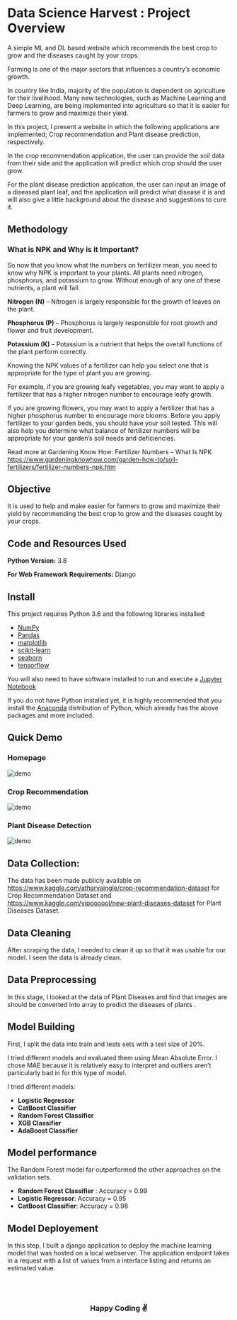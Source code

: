 #  Data Science Harvest : Project Overview 

A simple ML and DL based website which recommends the best crop to grow and the diseases caught by your crops.

Farming is one of the major sectors that influences a country’s economic growth.

In country like India, majority of the population is dependent on agriculture for their livelihood. Many new technologies, such as Machine Learning and Deep Learning, are being implemented into agriculture so that it is easier for farmers to grow and maximize their yield.

In this project, I present a website in which the following applications are implemented; Crop recommendation and Plant disease prediction, respectively.

In the crop recommendation application, the user can provide the soil data from their side and the application will predict which crop should the user grow.

For the  plant disease prediction application, the user can input an image of a diseased plant leaf, and the application will predict what disease it is and will also give a little background about the disease and suggestions to cure it.


## Methodology

### What is NPK and Why is it Important?

So now that you know what the numbers on fertilizer mean, you need to know why NPK is important to your plants. All plants need nitrogen, phosphorus, and potassium to grow. Without enough of any one of these nutrients, a plant will fail. 

<b>Nitrogen (N)</b> – Nitrogen is largely responsible for the growth of leaves on the plant. 

<b>Phosphorus (P)</b> – Phosphorus is largely responsible for root growth and flower and fruit development. 

<b>Potassium (K)</b> – Potassium is a nutrient that helps the overall functions of the plant perform correctly.

Knowing the NPK values of a fertilizer can help you select one that is appropriate for the type of plant you are growing. 

For example, if you are growing leafy vegetables, you may want to apply a fertilizer that has a higher nitrogen number to encourage leafy growth. 

If you are growing flowers, you may want to apply a fertilizer that has a higher phosphorus number to encourage more blooms. Before you apply fertilizer to your garden beds, you should have your soil tested. This will also help you determine what balance of fertilizer numbers will be appropriate for your garden’s soil needs and deficiencies.

Read more at Gardening Know How: Fertilizer Numbers – What Is NPK https://www.gardeningknowhow.com/garden-how-to/soil-fertilizers/fertilizer-numbers-npk.htm

## Objective

It is used to help and make easier for farmers to grow and maximize their yield by recommending the best crop to grow and the diseases caught by your crops.

## Code and Resources Used 

**Python Version:** 3.8

**For Web Framework Requirements:** Django

## Install

This project requires Python 3.6 and the following libraries installed:
- [NumPy](http://www.numpy.org/)
- [Pandas](http://pandas.pydata.org)
- [matplotlib](http://matplotlib.org/)
- [scikit-learn](http://scikit-learn.org/stable/)
- [seaborn](https://seaborn.pydata.org/)
- [tensorflow](https://www.tensorflow.org/)

You will also need to have software installed to run and execute a [Jupyter Notebook](http://ipython.org/notebook.html)

If you do not have Python installed yet, it is highly recommended that you install the [Anaconda](http://continuum.io/downloads) distribution of Python, which already has the above packages and more included.

## Quick Demo

### Homepage 

![demo](https://media.giphy.com/media/Pq0HhPiXEW8Yt8v6Yc/giphy.gif)


### Crop Recommendation

![demo](https://media.giphy.com/media/lDRZUTSulWOWvec6FW/giphy.gif)


### Plant Disease Detection

![demo](https://media.giphy.com/media/PTDgdma07tPDHKxRFm/giphy.gif)

## Data Collection:

The data has been made publicly available on https://www.kaggle.com/atharvaingle/crop-recommendation-dataset for Crop Recommendation Dataset and https://www.kaggle.com/vipoooool/new-plant-diseases-dataset for Plant Diseases Dataset.

## Data Cleaning

After scraping the data, I needed to clean it up so that it was usable for our model. I seen the data is already clean.

## Data Preprocessing

In this stage, I looked at the data of Plant Diseases and find that images are should be converted into array to predict the diseases of plants .

## Model Building 

First, I split the data into train and tests sets with a test size of 20%.   

I tried  different models and evaluated them using Mean Absolute Error. I chose MAE because it is relatively easy to interpret and outliers aren’t particularly bad in for this type of model.   

I tried different models:
*	**Logistic Regressor** 
*	**CatBoost Classifier** 
*	**Random Forest Classifier** 
* **XGB Classifier** 
* **AdaBoost Classifier** 

## Model performance
The Random Forest model far outperformed the other approaches on the validation sets. 
*	**Random Forest Classifier** : Accuracy = 0.99
*	**Logistic Regressor**: Accuracy = 0.95
*	**CatBoost Classifier**: Accuracy = 0.98

## Model Deployement
In this step, I built a django application to deploy the machine learning model that was hosted on a local webserver. The application endpoint takes in a request with a list of values from a interface  listing and returns an estimated value. 

<div align="center">
  <br>
  <br>
  <h3>Happy Coding ✌</h3>
</div>
